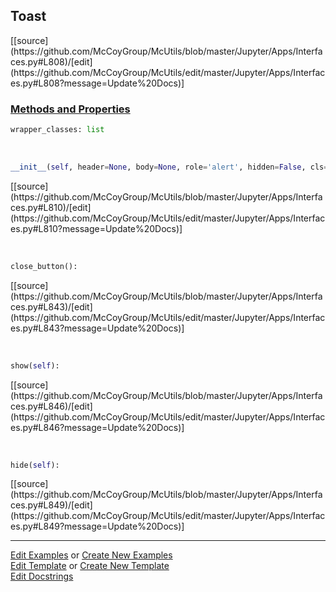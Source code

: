 ## <a id="McUtils.Jupyter.Apps.Interfaces.Toast">Toast</a> 
<div class="docs-source-link" markdown="1">
[[source](https://github.com/McCoyGroup/McUtils/blob/master/Jupyter/Apps/Interfaces.py#L808)/[edit](https://github.com/McCoyGroup/McUtils/edit/master/Jupyter/Apps/Interfaces.py#L808?message=Update%20Docs)]
</div>



<div class="collapsible-section">
 <div class="collapsible-section collapsible-section-header" markdown="1">
 
### <a class="collapse-link" data-toggle="collapse" href="#methods">Methods and Properties</a> <a class="float-right" data-toggle="collapse" href="#methods"><i class="fa fa-chevron-down"></i></a>

 </div>
 <div class="collapsible-section collapsible-section-body collapse" id="methods" markdown="1">

```python
wrapper_classes: list
```
<a id="McUtils.Jupyter.Apps.Interfaces.Toast.__init__" class="docs-object-method">&nbsp;</a> 
```python
__init__(self, header=None, body=None, role='alert', hidden=False, cls=None, id=None, **attrs): 
```
<div class="docs-source-link" markdown="1">
[[source](https://github.com/McCoyGroup/McUtils/blob/master/Jupyter/Apps/Interfaces.py#L810)/[edit](https://github.com/McCoyGroup/McUtils/edit/master/Jupyter/Apps/Interfaces.py#L810?message=Update%20Docs)]
</div>

<a id="McUtils.Jupyter.Apps.Interfaces.Toast.close_button" class="docs-object-method">&nbsp;</a> 
```python
close_button(): 
```
<div class="docs-source-link" markdown="1">
[[source](https://github.com/McCoyGroup/McUtils/blob/master/Jupyter/Apps/Interfaces.py#L843)/[edit](https://github.com/McCoyGroup/McUtils/edit/master/Jupyter/Apps/Interfaces.py#L843?message=Update%20Docs)]
</div>

<a id="McUtils.Jupyter.Apps.Interfaces.Toast.show" class="docs-object-method">&nbsp;</a> 
```python
show(self): 
```
<div class="docs-source-link" markdown="1">
[[source](https://github.com/McCoyGroup/McUtils/blob/master/Jupyter/Apps/Interfaces.py#L846)/[edit](https://github.com/McCoyGroup/McUtils/edit/master/Jupyter/Apps/Interfaces.py#L846?message=Update%20Docs)]
</div>

<a id="McUtils.Jupyter.Apps.Interfaces.Toast.hide" class="docs-object-method">&nbsp;</a> 
```python
hide(self): 
```
<div class="docs-source-link" markdown="1">
[[source](https://github.com/McCoyGroup/McUtils/blob/master/Jupyter/Apps/Interfaces.py#L849)/[edit](https://github.com/McCoyGroup/McUtils/edit/master/Jupyter/Apps/Interfaces.py#L849?message=Update%20Docs)]
</div>

 </div>
</div>




___

[Edit Examples](https://github.com/McCoyGroup/McUtils/edit/gh-pages/ci/examples/McUtils/Jupyter/Apps/Interfaces/Toast.md) or 
[Create New Examples](https://github.com/McCoyGroup/McUtils/new/gh-pages/?filename=ci/examples/McUtils/Jupyter/Apps/Interfaces/Toast.md) <br/>
[Edit Template](https://github.com/McCoyGroup/McUtils/edit/gh-pages/ci/docs/McUtils/Jupyter/Apps/Interfaces/Toast.md) or 
[Create New Template](https://github.com/McCoyGroup/McUtils/new/gh-pages/?filename=ci/docs/templates/McUtils/Jupyter/Apps/Interfaces/Toast.md) <br/>
[Edit Docstrings](https://github.com/McCoyGroup/McUtils/edit/master/Jupyter/Apps/Interfaces.py#L808?message=Update%20Docs)